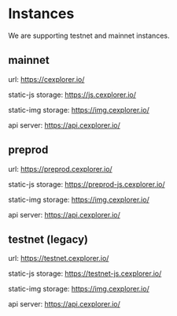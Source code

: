 # Instances

We are supporting testnet and mainnet instances.

## mainnet
url: https://cexplorer.io/

static-js storage: https://js.cexplorer.io/

static-img storage: https://img.cexplorer.io/

api server: https://api.cexplorer.io/

## preprod
url: https://preprod.cexplorer.io/

static-js storage: https://preprod-js.cexplorer.io/

static-img storage: https://img.cexplorer.io/

api server: https://api.cexplorer.io/

## testnet (legacy)
url: https://testnet.cexplorer.io/

static-js storage: https://testnet-js.cexplorer.io/

static-img storage: https://img.cexplorer.io/

api server: https://api.cexplorer.io/
